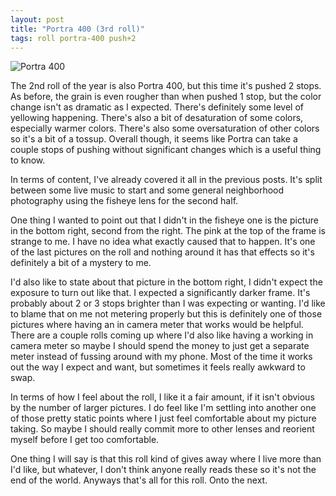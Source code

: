 ```yaml
---
layout: post
title: "Portra 400 (3rd roll)"
tags: roll portra-400 push+2
---
```


![Portra 400](/assets/rolls/Portra400-3.jpg)

The 2nd roll of the year is also Portra 400, but this time it's pushed 2 stops. As before, the grain is even rougher than when pushed 1 stop, but the color change isn't as dramatic as I expected. There's definitely some level of yellowing happening. There's also a bit of desaturation of some colors, especially warmer colors. There's also some oversaturation of other colors so it's a bit of a tossup. Overall though, it seems like Portra can take a couple stops of pushing without significant changes which is a useful thing to know.

In terms of content, I've already covered it all in the previous posts. It's split between some live music to start and some general neighborhood photography using the fisheye lens for the second half.

One thing I wanted to point out that I didn't in the fisheye one is the picture in the bottom right, second from the right. The pink at the top of the frame is strange to me. I have no idea what exactly caused that to happen. It's one of the last pictures on the roll and nothing around it has that effects so it's definitely a bit of a mystery to me.

I'd also like to state about that picture in the bottom right, I didn't expect the exposure to turn out like that. I expected a significantly darker frame. It's probably about 2 or 3 stops brighter than I was expecting or wanting. I'd like to blame that on me not metering properly but this is definitely one of those pictures where having an in camera meter that works would be helpful. There are a couple rolls coming up where I'd also like having a working in camera meter so maybe I should spend the money to just get a separate meter instead of fussing around with my phone. Most of the time it works out the way I expect and want, but sometimes it feels really awkward to swap.

In terms of how I feel about the roll, I like it a fair amount, if it isn't obvious by the number of larger pictures. I do feel like I'm settling into another one of those pretty static points where I just feel comfortable about my picture taking. So maybe I should really commit more to other lenses and reorient myself before I get too comfortable.

One thing I will say is that this roll kind of gives away where I live more than I'd like, but whatever, I don't think anyone really reads these so it's not the end of the world. Anyways that's all for this roll. Onto the next.
